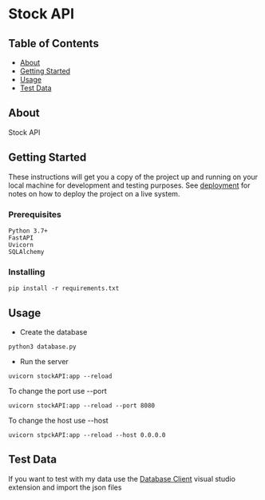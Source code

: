 # Stock API

## Table of Contents

- [About](#about)
- [Getting Started](#getting_started)
- [Usage](#usage)
- [Test Data](#test_data)

## About <a name = "about"></a>

Stock API 
## Getting Started <a name = "getting_started"></a>

These instructions will get you a copy of the project up and running on your local machine for development and testing purposes. See [deployment](#deployment) for notes on how to deploy the project on a live system.

### Prerequisites


```
Python 3.7+
FastAPI
Uvicorn
SQLAlchemy
```

### Installing 


```
pip install -r requirements.txt
```

## Usage <a name = "usage"></a>
- Create the database
```
python3 database.py
```

- Run the server

```
uvicorn stockAPI:app --reload 
```

To change the port use --port
```
uvicorn stockAPI:app --reload --port 8080
```

To change the host use --host
```
uvicorn stpckAPI:app --reload --host 0.0.0.0
```

## Test Data <a name = "test_data"></a>

If you want to test with my data use the [Database Client](https://database-client.com/) visual studio extension and import the json files